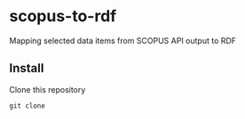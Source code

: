 # scopus-to-rdf
Mapping selected data items from SCOPUS API output to RDF

## Install

Clone this repository

```shell
git clone 
